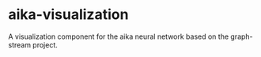 # aika-visualization
A visualization component for the aika neural network based on the graph-stream project.
